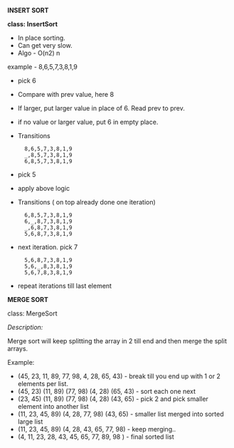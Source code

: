 **INSERT SORT**  

**class: InsertSort**

* In place sorting.
* Can get very slow.
* Algo - O(n2) n 

example - 8,6,5,7,3,8,1,9
* pick 6
* Compare with prev value, here 8
* If larger, put larger value in place of 6. Read prev to prev.
* if no value or larger value, put 6 in empty place.
* Transitions

        8,6,5,7,3,8,1,9
        _,8,5,7,3,8,1,9
        6,8,5,7,3,8,1,9
* pick 5
* apply above logic
* Transitions ( on top already done one iteration)

        6,8,5,7,3,8,1,9
        6,_,8,7,3,8,1,9
        _,6,8,7,3,8,1,9
        5,6,8,7,3,8,1,9
* next iteration. pick 7

        5,6,8,7,3,8,1,9
        5,6,_,8,3,8,1,9
        5,6,7,8,3,8,1,9
* repeat iterations till last element        

**MERGE SORT**

class: MergeSort 

*Description:*

Merge sort will keep splitting the array in 2 till end and then merge the split arrays.

Example:
* (45, 23, 11, 89, 77, 98, 4, 28, 65, 43) - break till you end up with 1 or 2 elements per list.
* (45, 23) (11, 89) (77, 98) (4, 28) (65, 43) - sort each one next
* (23, 45) (11, 89) (77, 98) (4, 28) (43, 65) - pick 2 and pick smaller element into another list 
* (11, 23, 45, 89) (4, 28, 77, 98) (43, 65) - smaller list merged into sorted large list
* (11, 23, 45, 89) (4, 28, 43, 65, 77, 98) - keep merging..
* (4, 11, 23, 28, 43, 45, 65, 77, 89, 98 ) - final sorted list
